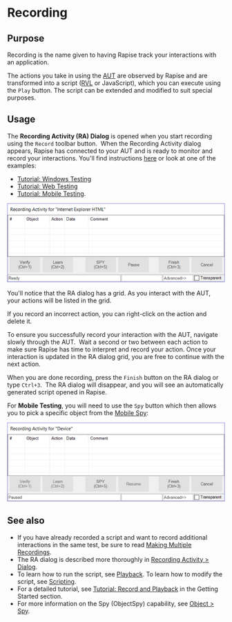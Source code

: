 # Recording

## Purpose

Recording is the name given to having Rapise track your interactions with an application.

The actions you take in using the [AUT](glossary.md) are observed by Rapise and are transformed into a script ([RVL](/RVL/Overview/) or JavaScript), which you can execute using the `Play` button. The script can be extended and modified to suit special purposes.

## Usage

The **Recording Activity (RA) Dialog** is opened when you start recording using the `Record` toolbar button.  When the Recording Activity dialog appears, Rapise has connected to your AUT and is ready to monitor and record your interactions. You'll find instructions [here](recording_activity_dialog.md) or look at one of the examples:

- [Tutorial: Windows Testing](twodialogs_sample.md)
- [Tutorial: Web Testing](tutorial_record_and_playback.md)
- [Tutorial: Mobile Testing](mobile_testing2.md).

![recording activity dialog](./img/recording1.png)

You'll notice that the RA dialog has a grid. As you interact with the AUT, your actions will be listed in the grid.

If you record an incorrect action, you can right-click on the action and delete it.

To ensure you successfully record your interaction with the AUT, navigate slowly through the AUT.  Wait a second or two between each action to make sure Rapise has time to interpret and record your action. Once your interaction is updated in the RA dialog grid, you are free to continue with the next action.

When you are done recording, press the `Finish` button on the RA dialog or type `Ctrl+3`.  The RA dialog will disappear, and you will see an automatically generated script opened in Rapise.

For **Mobile Testing**, you will need to use the `Spy` button which then allows you to pick a specific object from the [Mobile Spy](../object_spy_mobile/):

![recording_activity_dialog_mobile_empty](./img/recording2.png)

## See also

- If you have already recorded a script and want to record additional interactions in the same test, be sure to read [Making Multiple Recordings](multiple_recordings.md).
- The RA dialog is described more thoroughly in [Recording Activity > Dialog](recording_activity_dialog.md).
- To learn how to run the script, see [Playback](playback.md). To learn how to modify the script, see [Scripting](scripting.md).
- For a detailed tutorial, see [Tutorial: Record and Playback](tutorial_record_and_playback.md) in the Getting Started section.
- For more information on the Spy (ObjectSpy) capability, see [Object > Spy](../object_spy/).
